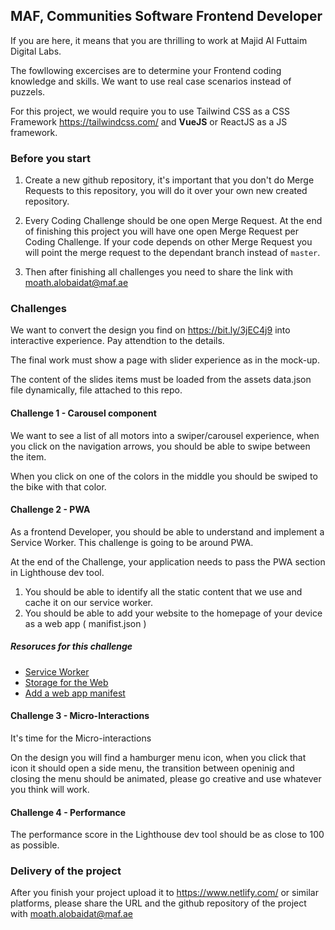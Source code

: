 ## MAF, Communities Software Frontend Developer

If you are here, it means that you are thrilling to work at Majid Al Futtaim Digital Labs.

The fowllowing excercises are to determine your Frontend coding knowledge and skills. We want to use real case scenarios instead of puzzels.

For this project, we would require you to use Tailwind CSS as a CSS Framework https://tailwindcss.com/ and **VueJS** or ReactJS as a JS framework.


### Before you start 

1. Create a new github repository, it's important that you don't do Merge Requests to this repository, you will do it over your own new created repository.

2. Every Coding Challenge should be one open Merge Request. At the end of finishing this project you will have one open Merge Request per Coding Challenge. If your code depends on other Merge Request you will point the merge request to the dependant branch instead of `master`.

3. Then after finishing all challenges you need to share the link with moath.alobaidat@maf.ae


### Challenges

We want to convert the design you find on https://bit.ly/3jEC4j9 into interactive experience. Pay attendtion to the details. 

The final work must show a page with slider experience as in the mock-up.

The content of the slides items must be loaded from the assets data.json file dynamically, file attached to this repo.


#### Challenge 1 - Carousel component

We want to see a list of all motors into a swiper/carousel experience, when you click on the navigation arrows, you should be able to swipe between the item.

When you click on one of the colors in the middle you should be swiped to the bike with that color.


#### Challenge 2 - PWA

As a frontend Developer, you should be able to understand and implement a Service Worker. This challenge is going to be around PWA. 

At the end of the Challenge, your application needs to pass the PWA section in Lighthouse dev tool.

1. You should be able to identify all the static content that we use and cache it on our service worker. 
2. You should be able to add your website to the homepage of your device as a web app ( manifist.json )


##### Resoruces for this challenge

- [Service Worker](https://developers.google.com/web/fundamentals/primers/service-workers)
- [Storage for the Web](https://web.dev/storage-for-the-web/) 
- [Add a web app manifest](https://web.dev/add-manifest/)


#### Challenge 3 - Micro-Interactions

It's time for the Micro-interactions

On the design you will find a hamburger menu icon, when you click that icon it should open a side menu, the transition between openinig and closing the menu should be animated, please go creative and use whatever you think will work.


#### Challenge 4 - Performance

The performance score in the Lighthouse dev tool should be as close to 100 as possible.


### Delivery of the project

After you finish your project upload it to https://www.netlify.com/ or similar platforms, please share the URL and the github repository of the project with moath.alobaidat@maf.ae
